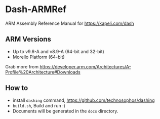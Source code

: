 # Dash-ARMRef

ARM Assembly Reference Manual for https://kapeli.com/dash

## ARM Versions

- Up to v9.6-A and v8.9-A (64-bit and 32-bit)
- Morello Platform (64-bit)

Grab more from https://developer.arm.com/Architectures/A-Profile%20Architecture#Downloads

## How to

- install `dashing` command, https://github.com/technosophos/dashing
- `build.sh`, Build and run :)
- Documents will be generated in the `docs` directory.

